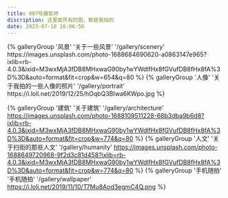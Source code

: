```yaml
---
title: 007号摄影师
discription: 这里面所有的图，都是我拍的
date: 2023-07-10 16:06:56
---
```


<div class="gallery-group-main">
{% galleryGroup '风景' '关于一些风景' '/gallery/scenery' https://images.unsplash.com/photo-1688684690620-a0863147e965?ixlib=rb-4.0.3&ixid=M3wxMjA3fDB8MHxwaG90by1wYWdlfHx8fGVufDB8fHx8fA%3D%3D&auto=format&fit=crop&w=654&q=80 %}
{% galleryGroup '人像' '关于我拍的一些人像的照片' '/gallery/portrait' https://i.loli.net/2019/12/25/hOqbQ3BIwa6KWpo.jpg %}

{% galleryGroup '建筑' '关于建筑' '/gallery/architecture' https://images.unsplash.com/photo-1688109511228-68b3dba9b6d8?ixlib=rb-4.0.3&ixid=M3wxMjA3fDB8MHxwaG90by1wYWdlfHx8fGVufDB8fHx8fA%3D%3D&auto=format&fit=crop&w=774&q=80 %}
{% galleryGroup '人文' '关于扫街的那些人文' '/gallery/humanity' https://images.unsplash.com/photo-1688649720968-9f2d3c81d458?ixlib=rb-4.0.3&ixid=M3wxMjA3fDB8MHxwaG90by1wYWdlfHx8fGVufDB8fHx8fA%3D%3D&auto=format&fit=crop&w=774&q=80 %}
{% galleryGroup '手机随拍' '手机随拍' '/gallery/wallpaper' https://i.loli.net/2019/11/10/T7Mu8Aod3egmC4Q.png %}

<!-- {% galleryGroup 'Mia' 'Mia的随拍碎片' '/gallery/mia' https://images.unsplash.com/photo-1688759973983-fa77fec09bf6?ixlib=rb-4.0.3&ixid=M3wxMjA3fDB8MHxwaG90by1wYWdlfHx8fGVufDB8fHx8fA%3D%3D&auto=format&fit=crop&w=2565&q=80 %} -->
</div>



